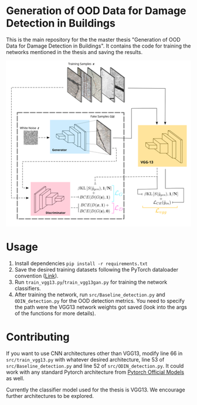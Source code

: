 # Generation of OOD Data for Damage Detection in Buildings
This is the main repository for the the master thesis "Generation of OOD Data for Damage Detection in Buildings".
It contains the code for training the networks mentioned in the thesis and saving the results.

<img align="middle" alt="Python" width="800px" src="etc/GANandVGG.svg" />

# Usage
1. Install dependencies `pip install -r requirements.txt`
2. Save the desired training datasets following the PyTorch dataloader convention (<a href = "https://pytorch.org/tutorials/beginner/basics/data_tutorial.html" >Link</a>).
2. Run `train_vgg13.py`/`train_vgg13gan.py` for training the network classifiers.
3. After training the network, run `src/Baseline_detection.py` and `ODIN_detection.py` for the OOD detection metrics. You need to specify the path were the VGG13 network weights got saved (look into the args of the functions for more details).

# Contributing
If you want to use CNN architectures other than VGG13, modify line 66 in `src/train_vgg13.py` with whatever desired architecture, line 53 of `src/Baseline_detection.py` and line 52 of `src/ODIN_detection.py`. It could work with any standard Pytorch architecture from <a href = "https://pytorch.org/tutorials/beginner/basics/data_tutorial.html](https://pytorch.org/vision/stable/models.html )" >Pytorch Official Models</a> as well.

Currently the classifier model used for the thesis is VGG13. We encourage further architectures to be explored.
